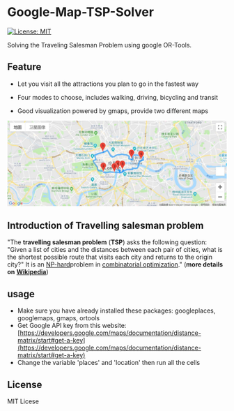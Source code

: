 # Google-Map-TSP-Solver 

[![License: MIT](https://img.shields.io/badge/License-MIT-yellow.svg)](https://opensource.org/licenses/MIT)

Solving the Traveling Salesman Problem using google OR-Tools.

## Feature

* Let you visit all the attractions you plan to go in the fastest way

* Four modes to choose, includes walking, driving, bicycling and transit

* Good visualization powered by gmaps, provide two different maps

![route showed on the map](googlemap.JPG)

## Introduction of Travelling salesman problem

"The **travelling salesman problem** (**TSP**) asks the following question: "Given a list of cities and the distances between each pair of cities, what is the shortest possible route that visits each city and returns to the origin city?" It is an [NP-hard](https://en.wikipedia.org/wiki/NP-hardness)problem in [combinatorial optimization](https://en.wikipedia.org/wiki/Combinatorial_optimization)." (**more details on** [**Wikipedia**](https://en.wikipedia.org/wiki/Travelling_salesman_problem))

## usage

* Make sure you have already installed these packages: googleplaces, googlemaps, gmaps, ortools
* Get Google API key from this website: [https://developers.google.com/maps/documentation/distance-matrix/start#get-a-key](https://developers.google.com/maps/documentation/distance-matrix/start#get-a-key)
* Change the variable 'places' and 'location' then run all the cells

## License
MIT Licese